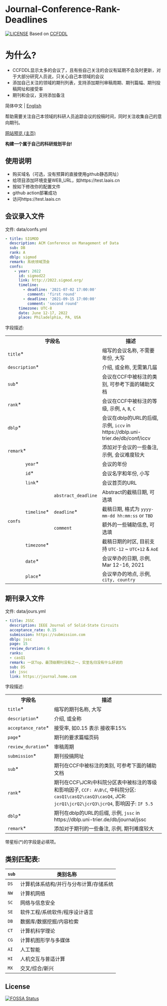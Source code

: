 # Journal-Conference-Rank-Deadlines

[![LICENSE](https://img.shields.io/github/license/ccfddl/ccf-deadlines)](https://github.com/ccfddl/ccf-deadlines/blob/main/LICENSE) 
Based on [CCFDDL](https://github.com/ccfddl/ccf-deadlines)

# 为什么?
- CCFDDL显示太多的会议了，且有些自己关注的会议有延期不会及时更新，对于大部分研究人员说，只关心自己本领域的会议
- 添加自己关注的领域的期刊列表，支持添加期刊审稿周期、期刊篇幅、期刊投稿网址和接受率
- 期刊和会议，支持添加备注

简体中文 | [English](./README.md)

帮助需要关注自己本领域的科研人员追踪会议的投稿时间，同时关注收集自己的意向期刊。

[网站预览 (主页)](https://eda.laais.cn/)
<!-- | <div style="width:330px">[网站预览 (主页)](https://ccfddl.github.io/)</div> | <div style="width:330px">[表格预览](https://ccfddl.top/) <br> [无需科学上网]</div> |
| :----: | :----: |
| <img src=".readme_assets/screenshot_website.png" width="300px"/> | <img src=".readme_assets/screenshot_tabular.png" width="300px"/> | -->


**构建一个属于自己的科研规划平台!**
## 使用说明
- 购买域名（可选，没有预算的直接使用github静态网址）
- 给项目添加环境变量WEB_URL，如https://test.laais.cn
- 按如下修改你的配置文件
- github action部署成功
- 访问https://test.laais.cn


## 会议录入文件

文件: data/confs.yml

```yaml
- title: SIGMOD
  description: ACM Conference on Management of Data
  sub: DB
  rank: A
  dblp: sigmod
  remark: 系统领域顶会
  confs:
    - year: 2022
      id: sigmod22
      link: http://2022.sigmod.org/
      timeline:
        - deadline: '2021-07-02 17:00:00'
          comment: 'first round'
        - deadline: '2021-09-15 17:00:00'
          comment: 'second round'
      timezone: UTC-8
      date: June 12-17, 2022
      place: Philadelphia, PA, USA
```

字段描述:

<table>
   <tr>
      <th colspan="3">字段名</th>
      <th>描述</th>
   </tr>
   <tr>
      <td colspan="3"><code>title</code>*</td>
      <td>缩写的会议名称, 不需要年份, 大写</td>
   </tr>
   <tr>
      <td colspan="3"><code>description</code>*</td>
      <td>介绍, 或全称, 无需第几届</td>
   </tr>
   <tr>
      <td colspan="3"><code>sub</code>*</td>
      <td>会议在CCF中被标注的类别, 可参考下面的辅助文档</td>
   </tr>
   <tr>
      <td colspan="3"><code>rank</code>*</td>
      <td>会议在CCF中被标注的等级, 示例, <code>A</code>, <code>B</code>, <code>C</code></td>
   </tr>
   <tr>
      <td colspan="3"><code>dblp</code>*</td>
      <td>会议在dblp的URL的后缀, 示例, <code>iccv</code> in https://dblp.uni-trier.de/db/conf/iccv</td>
   </tr>
   <tr>
      <td colspan="3"><code>remark</code>*</td>
      <td>添加对于会议的一些备注, 示例, 会议难度较大 </td>
   </tr>
   <tr>
      <td rowspan="9"><code>confs</code></td>
      <td colspan="2"><code>year</code>*</td>
      <td>会议的年份</td>
   </tr>
   <tr>
      <td colspan="2"><code>id</code>*</td>
      <td>会议名字和年份, 小写</td>
   </tr>
   <tr>
      <td colspan="2"><code>link</code>*</td>
      <td>会议首页的URL</td>
   </tr>
   <tr>
      <td rowspan="3"><code>timeline</code>*</td>
      <td><code>abstract_deadline</code></td>
      <td>Abstract的截稿日期, 可选填</td>
   </tr>
   <tr>
      <td><code>deadline</code>*</td>
      <td>截稿日期, 格式为 <code>yyyy-mm-dd hh:mm:ss</code> or <code>TBD</code></td>
   </tr>
   <tr>
      <td><code>comment</code></td>
      <td>额外的一些辅助信息, 可选填</td>
   </tr>
   <tr>
      <td colspan="2"><code>timezone</code>*</td>
      <td>截稿日期的时区, 目前支持 <code>UTC-12</code> ~ <code>UTC+12</code> & <code>AoE</code></td>
   </tr>
   <tr>
      <td colspan="2"><code>date</code>*</td>
      <td>会议举办的日期, 示例, Mar 12-16, 2021</td>
   </tr>
   <tr>
      <td colspan="2"><code>place</code>*</td>
      <td>会议举办的地点, 示例, <code>city, country</code></td>
   </tr>
</table>

## 期刊录入文件

文件: data/jours.yml

```yaml
- title: JSSC
  description: IEEE Journal of Solid-State Circuits
  acceptance_rate: 0.15
  submission: https://submission.com
  dblp: jssc
  page: 15
  review_duration: 6
  ranks:
  - casQ1
  remark: 一区Top，最顶级期刊没有之一，实至名归没有什么好说的
  sub: DS
  id: jssc
  link: https://journal.home.com
```

字段描述:

<table>
   <tr>
      <th colspan="3">字段名</th>
      <th>描述</th>
   </tr>
   <tr>
      <td colspan="3"><code>title</code>*</td>
      <td>缩写的期刊名称, 大写</td>
   </tr>
   <tr>
      <td colspan="3"><code>description</code>*</td>
      <td>介绍, 或全称</td>
   </tr>
   <tr>
      <td colspan="3"><code>acceptance_rate</code>*</td>
      <td>接受率, 如0.15 表示 接收率15%</td>
   </tr>
   <tr>
      <td colspan="3"><code>page</code>*</td>
      <td>期刊的要求篇幅页码</td>
   </tr>
   <tr>
      <td colspan="3"><code>review_duration</code>*</td>
      <td>审稿周期</td>
   </tr>
   <tr>
      <td colspan="3"><code>submission</code>*</td>
      <td>期刊投搞网址</td>
   </tr>
   <tr>
      <td colspan="3"><code>sub</code>*</td>
      <td>期刊在CCF中被标注的类别, 可参考下面的辅助文档</td>
   </tr>
   <tr>
      <td colspan="3"><code>rank</code>*</td>
      <td>期刊在CCF\JCR\中科院分区表中被标注的等级和影响因子, <code>CCF: A\B\C</code>, 中科院分区: <code> casQ1\casQ2\casQ3\casQ4</code>, JCR: <code>jcrQ1\jcrQ2\jcrQ3\jcrQ4</code>, 影响因子: <code>IF 5.5</code></td>
   </tr>
   <tr>
      <td colspan="3"><code>dblp</code>*</td>
      <td>期刊在dblp的URL的后缀, 示例, <code>jssc</code> in https://dblp.uni-trier.de/db/journal/jssc</td>
   </tr>
   <tr>
      <td colspan="3"><code>remark</code>*</td>
      <td>添加对于期刊的一些备注, 示例, 期刊难度较大 </td>
   </tr>
</table>

带星标(*)的字段是必填项。

## 类别匹配表:

| `sub` | 类别名称 |
| ----------- | --------------------------------------------------------- |
| `DS`        | 计算机体系结构/并行与分布计算/存储系统                    |
| `NW`        | 计算机网络                                                |
| `SC`        | 网络与信息安全                                            |
| `SE`        | 软件工程/系统软件/程序设计语言                            |
| `DB`        | 数据库/数据挖掘/内容检索                                  |
| `CT`        | 计算机科学理论                                            |
| `CG`        | 计算机图形学与多媒体                                      |
| `AI`        | 人工智能                                                  |
| `HI`        | 人机交互与普适计算                                        |
| `MX`       | 交叉/综合/新兴                                            |

## License

[![FOSSA Status](https://app.fossa.com/api/projects/git%2Bgithub.com%2Fccfddl%2Fccf-deadlines.svg?type=large)](https://app.fossa.com/projects/git%2Bgithub.com%2Fccfddl%2Fccf-deadlines?ref=badge_large)
